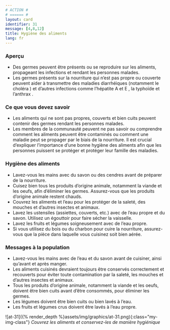 ```yaml
---
# ACTION #
# ====== #
layout: card
identifier: 31
message: [4,8,12]
title: Hygiène des aliments
lang: fr
---
```


### Aperçu

- Des germes peuvent être présents ou se reproduire sur les aliments, propageant les infections et rendant les personnes malades.
- Les germes présents sur la nourriture qui n’est pas propre ou couverte peuvent aider à transmettre des maladies diarrhéiques <a class="crosslink" href="{% render_depth %}{% render_link disease|1 %}"><i class="fas fa-external-link-alt" aria-hidden="true"></i></a> (notamment le choléra <a class="crosslink" href="{% render_depth %}{% render_link disease|2 %}"><i class="fas fa-external-link-alt" aria-hidden="true"></i></a>) et d’autres infections comme l’hépatite A <a class="crosslink" href="{% render_depth %}{% render_link disease|3 %}"><i class="fas fa-external-link-alt" aria-hidden="true"></i></a> et E <a class="crosslink" href="{% render_depth %}{% render_link disease|4 %}"><i class="fas fa-external-link-alt" aria-hidden="true"></i></a>, la typhoïde <a class="crosslink" href="{% render_depth %}{% render_link disease|5 %}"><i class="fas fa-external-link-alt" aria-hidden="true"></i></a> et l’anthrax <a class="crosslink" href="{% render_depth %}{% render_link disease|21 %}"><i class="fas fa-external-link-alt" aria-hidden="true"></i></a>.

### Ce que vous devez savoir

- Les aliments qui ne sont pas propres, couverts et bien cuits peuvent contenir des germes rendant les personnes malades.
- Les membres de la communauté peuvent ne pas savoir ou comprendre comment les aliments peuvent être contaminés ou comment une maladie peut se propager par le biais de la nourriture. Il est crucial d’expliquer l’importance d’une bonne hygiène des aliments afin que les personnes puissent se protéger et protéger leur famille des maladies.

### Hygiène des aliments

- Lavez-vous les mains avec du savon ou des cendres avant de préparer de la nourriture.
- Cuisez bien tous les produits d’origine animale, notamment la viande et les oeufs, afin d’éliminer les germes. Assurez-vous que les produits d’origine animale restent chauds.
- Couvrez les aliments et l’eau pour les protéger de la saleté, des mouches et d’autres insectes et animaux.
- Lavez les ustensiles (assiettes, couverts, etc.) avec de l’eau propre et du savon. Utilisez un égouttoir pour faire sécher la vaisselle.
- Lavez les fruits et légumes soigneusement avec de l’eau propre.
- Si vous utilisez du bois ou du charbon pour cuire la nourriture, assurez-vous que la pièce dans laquelle vous cuisinez soit bien aérée.

### Messages à la population
- Lavez-vous les mains avec de l’eau et du savon avant de cuisiner, ainsi qu’avant et après manger.
- Les aliments cuisinés devraient toujours être conservés correctement et recouverts pour éviter toute contamination par la saleté, les mouches et d’autres insectes et animaux.
- Tous les produits d’origine animale, notamment la viande et les oeufs, doivent être bien cuits avant d’être consommés, pour éliminer les germes.
- Les légumes doivent être bien cuits ou bien lavés à l’eau.
- Les fruits et légumes crus doivent être lavés à l’eau propre.

![at-31]({% render_depth %}assets/img/graphics/at-31.png){:class="my-img-class"}
*Couvrez les aliments et conservez-les de manière hygiénique*
